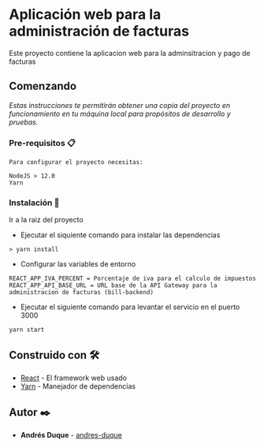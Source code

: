 # Aplicación web para la administración de facturas

Este proyecto contiene la aplicacion web para la adminsitracion y pago de facturas

## Comenzando 

_Estas instrucciones te permitirán obtener una copia del proyecto en funcionamiento en tu máquina local para propósitos de desarrollo y pruebas._


### Pre-requisitos 📋

```
Para configurar el proyecto necesitas:

NodeJS > 12.0
Yarn
```

### Instalación 🔧
Ir a la raiz del proyecto

* Ejecutar el siquiente comando para instalar las dependencias
```
> yarn install
```

* Configurar las variables de entorno

```
REACT_APP_IVA_PERCENT = Porcentaje de iva para el calculo de impuestos
REACT_APP_API_BASE_URL = URL base de la API Gateway para la administracion de facturas (bill-backend)
```

* Ejecutar el siguiente comando para levantar el servicio en el puerto 3000
```
yarn start
```

## Construido con 🛠️

* [React](https://es.reactjs.org/docs/getting-started.html) - El framework web usado
* [Yarn](https://yarnpkg.com/) - Manejador de dependencias

## Autor ✒️

* **Andrés Duque** - [andres-duque](https://github.com/andres-duque)
